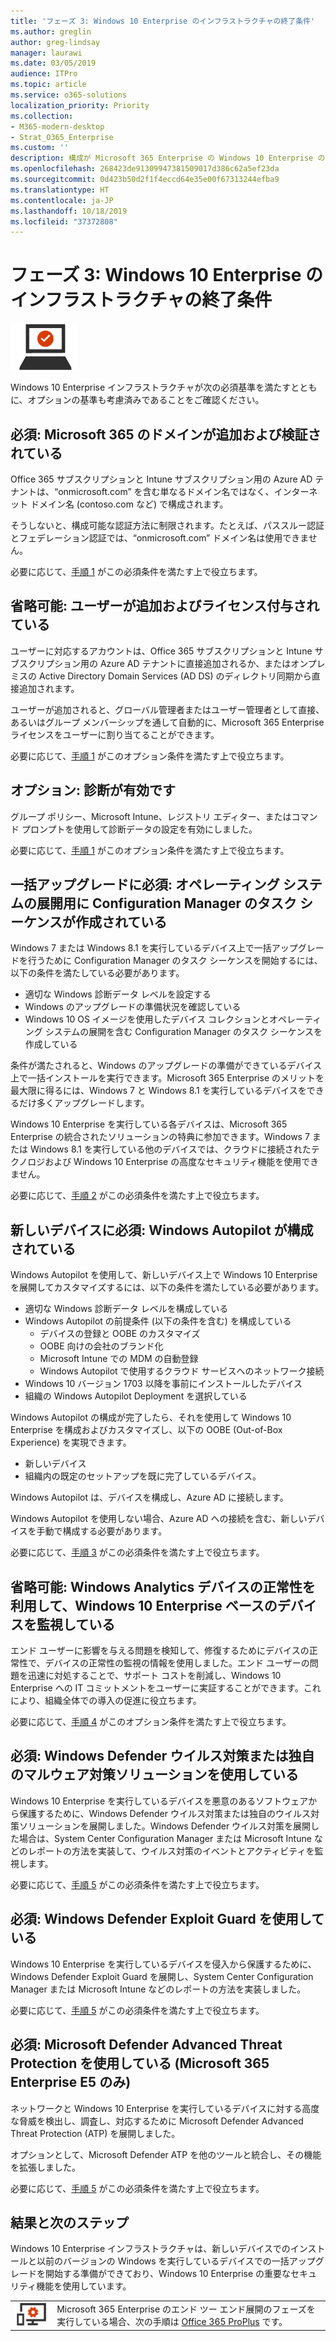 ```yaml
---
title: 'フェーズ 3: Windows 10 Enterprise のインフラストラクチャの終了条件'
ms.author: greglin
author: greg-lindsay
manager: laurawi
ms.date: 03/05/2019
audience: ITPro
ms.topic: article
ms.service: o365-solutions
localization_priority: Priority
ms.collection:
- M365-modern-desktop
- Strat_O365_Enterprise
ms.custom: ''
description: 構成が Microsoft 365 Enterprise の Windows 10 Enterprise の条件を満たしていることを確認します。
ms.openlocfilehash: 268423de91309947381509017d386c62a5ef23da
ms.sourcegitcommit: 0d423b50d2f1f4eccd64e35e00f67313244efba9
ms.translationtype: HT
ms.contentlocale: ja-JP
ms.lasthandoff: 10/18/2019
ms.locfileid: "37372808"
---
```

# <a name="phase-3-windows-10-enterprise-infrastructure-exit-criteria"></a>フェーズ 3: Windows 10 Enterprise のインフラストラクチャの終了条件

![フェーズ 3: Windows 10 Enterprise](./media/deploy-foundation-infrastructure/win10enterprise_icon-small.png)

Windows 10 Enterprise インフラストラクチャが次の必須基準を満たすとともに、オプションの基準も考慮済みであることをご確認ください。

<a name="crit-windows10-step1"></a>
## <a name="required-your-microsoft-365-domains-are-added-and-verified"></a>必須: Microsoft 365 のドメインが追加および検証されている

Office 365 サブスクリプションと Intune サブスクリプション用の Azure AD テナントは、“onmicrosoft.com” を含む単なるドメイン名ではなく、インターネット ドメイン名 (contoso.com など) で構成されます。 

そうしないと、構成可能な認証方法に制限されます。たとえば、パススルー認証とフェデレーション認証では、“onmicrosoft.com” ドメイン名は使用できません。

必要に応じて、[手順 1](windows10-prepare-your-org.md) がこの必須条件を満たす上で役立ちます。

## <a name="optional-your-users-are-added-and-licensed"></a>省略可能: ユーザーが追加およびライセンス付与されている

ユーザーに対応するアカウントは、Office 365 サブスクリプションと Intune サブスクリプション用の Azure AD テナントに直接追加されるか、またはオンプレミスの Active Directory Domain Services (AD DS) のディレクトリ同期から直接追加されます。

ユーザーが追加されると、グローバル管理者またはユーザー管理者として直接、あるいはグループ メンバーシップを通して自動的に、Microsoft 365 Enterprise ライセンスをユーザーに割り当てることができます。

必要に応じて、[手順 1](windows10-prepare-your-org.md) がこのオプション条件を満たす上で役立ちます。

## <a name="optional-diagnostics-are-enabled"></a>オプション: 診断が有効です

グループ ポリシー、Microsoft Intune、レジストリ エディター、またはコマンド プロンプトを使用して診断データの設定を有効にしました。

必要に応じて、[手順 1](windows10-prepare-your-org.md) がこのオプション条件を満たす上で役立ちます。

<a name="crit-windows10-step2"></a>
## <a name="required-for-in-place-upgrade-created-a-configuration-manager-task-sequence-for-an-operating-system-deployment"></a>一括アップグレードに必須: オペレーティング システムの展開用に Configuration Manager のタスク シーケンスが作成されている

Windows 7 または Windows 8.1 を実行しているデバイス上で一括アップグレードを行うために Configuration Manager のタスク シーケンスを開始するには、以下の条件を満たしている必要があります。

- 適切な Windows 診断データ レベルを設定する
- Windows のアップグレードの準備状況を確認している
- Windows 10 OS イメージを使用したデバイス コレクションとオペレーティング システムの展開を含む Configuration Manager のタスク シーケンスを作成している

条件が満たされると、Windows のアップグレードの準備ができているデバイス上で一括インストールを実行できます。Microsoft 365 Enterprise のメリットを最大限に得るには、Windows 7 と Windows 8.1 を実行しているデバイスをできるだけ多くアップグレードします。 

Windows 10 Enterprise を実行している各デバイスは、Microsoft 365 Enterprise の統合されたソリューションの特典に参加できます。Windows 7 または Windows 8.1 を実行している他のデバイスでは、クラウドに接続されたテクノロジおよび Windows 10 Enterprise の高度なセキュリティ機能を使用できません。

必要に応じて、[手順 2](windows10-deploy-inplaceupgrade.md) がこの必須条件を満たす上で役立ちます。

<a name="crit-windows10-step3"></a>
## <a name="required-for-new-devices-configured-windows-autopilot"></a>新しいデバイスに必須: Windows Autopilot が構成されている

Windows Autopilot を使用して、新しいデバイス上で Windows 10 Enterprise を展開してカスタマイズするには、以下の条件を満たしている必要があります。

- 適切な Windows 診断データ レベルを構成している
- Windows Autopilot の前提条件 (以下の条件を含む) を構成している
   - デバイスの登録と OOBE のカスタマイズ
   - OOBE 向けの会社のブランド化
   - Microsoft Intune での MDM の自動登録
   - Windows Autopilot で使用するクラウド サービスへのネットワーク接続
- Windows 10 バージョン 1703 以降を事前にインストールしたデバイス
- 組織の Windows Autopilot Deployment を選択している

Windows Autopilot の構成が完了したら、それを使用して Windows 10 Enterprise を構成およびカスタマイズし、以下の OOBE (Out-of-Box Experience) を実現できます。

- 新しいデバイス
- 組織内の既定のセットアップを既に完了しているデバイス。 

Windows Autopilot は、デバイスを構成し、Azure AD に接続します。

Windows Autopilot を使用しない場合、Azure AD への接続を含む、新しいデバイスを手動で構成する必要があります。

必要に応じて、[手順 3](windows10-deploy-autopilot.md) がこの必須条件を満たす上で役立ちます。

<a name="crit-windows10-step4"></a>
## <a name="optional-you-are-using-windows-analytics-device-health-to-monitor-your-windows-10-enterprise-based-devices"></a>省略可能: Windows Analytics デバイスの正常性を利用して、Windows 10 Enterprise ベースのデバイスを監視している

エンド ユーザーに影響を与える問題を検知して、修復するためにデバイスの正常性で、デバイスの正常性の監視の情報を使用しました。エンド ユーザーの問題を迅速に対処することで、サポート コストを削減し、Windows 10 Enterprise への IT コミットメントをユーザーに実証することができます。これにより、組織全体での導入の促進に役立ちます。 

必要に応じて、[手順 4](windows10-enable-windows-analytics.md) がこのオプション条件を満たす上で役立ちます。

<a name="crit-windows10-step5a"></a>
## <a name="required-you-are-using-windows-defender-antivirus-or-your-own-antimalware-solution"></a>必須: Windows Defender ウイルス対策または独自のマルウェア対策ソリューションを使用している

Windows 10 Enterprise を実行しているデバイスを悪意のあるソフトウェアから保護するために、Windows Defender ウイルス対策または独自のウイルス対策ソリューションを展開しました。Windows Defender ウイルス対策を展開した場合は、System Center Configuration Manager または Microsoft Intune などのレポートの方法を実装して、ウイルス対策のイベントとアクティビティを監視します。

必要に応じて、[手順 5](windows10-enable-security-features.md#windows10-sec-av) がこの必須条件を満たす上で役立ちます。

<a name="crit-windows10-step5b"></a>
## <a name="required-you-are-using-windows-defender-exploit-guard"></a>必須: Windows Defender Exploit Guard を使用している

Windows 10 Enterprise を実行しているデバイスを侵入から保護するために、Windows Defender Exploit Guard を展開し、System Center Configuration Manager または Microsoft Intune などのレポートの方法を実装しました。

必要に応じて、[手順 5](windows10-enable-security-features.md#windows10-sec-eg) がこの必須条件を満たす上で役立ちます。

<a name="crit-windows10-step5c"></a>
## <a name="required-you-are-using-microsoft-defender-advanced-threat-protection-microsoft-365-enterprise-e5-only"></a>必須: Microsoft Defender Advanced Threat Protection を使用している (Microsoft 365 Enterprise E5 のみ)

ネットワークと Windows 10 Enterprise を実行しているデバイスに対する高度な脅威を検出し、調査し、対応するために Microsoft Defender Advanced Threat Protection (ATP) を展開しました。 

オプションとして、Microsoft Defender ATP を他のツールと統合し、その機能を拡張しました。

必要に応じて、[手順 5](windows10-enable-security-features.md#windows10-sec-atp) がこの必須条件を満たす上で役立ちます。

## <a name="results-and-next-steps"></a>結果と次のステップ

Windows 10 Enterprise インフラストラクチャは、新しいデバイスでのインストールと以前のバージョンの Windows を実行しているデバイスでの一括アップグレードを開始する準備ができており、Windows 10 Enterprise の重要なセキュリティ機能を使用しています。

|||
|:-------|:-----|
|![フェーズ 4: Office 365 ProPlus](./media/deploy-foundation-infrastructure/O365proplus_icon-small.png)| Microsoft 365 Enterprise のエンド ツー エンド展開のフェーズを実行している場合、次の手順は [Office 365 ProPlus](office365proplus-infrastructure.md) です。 |

